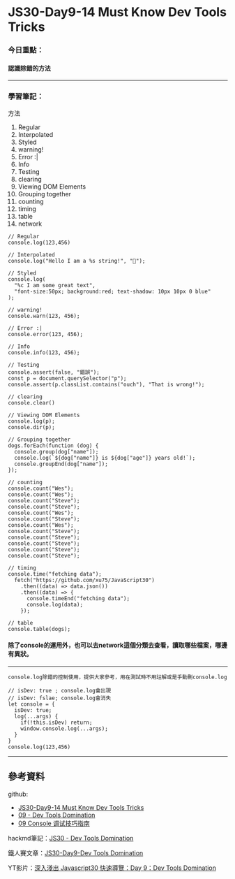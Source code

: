﻿# JS30-Day9-14 Must Know Dev Tools Tricks

### 今日重點：
#### 認識除錯的方法

--- 

### 學習筆記：

方法
1. Regular
2. Interpolated
3. Styled
4. warning!
5. Error :|
6. Info
7. Testing
8. clearing
9. Viewing DOM Elements
10. Grouping together
11. counting
12. timing
13. table
14. network

```
// Regular
console.log(123,456)

// Interpolated
console.log("Hello I am a %s string!", "💩");

// Styled
console.log(
  "%c I am some great text",
  "font-size:50px; background:red; text-shadow: 10px 10px 0 blue"
);

// warning!
console.warn(123, 456);

// Error :|
console.error(123, 456);

// Info
console.info(123, 456);

// Testing
console.assert(false, "錯誤");
const p = document.querySelector("p");
console.assert(p.classList.contains("ouch"), "That is wrong!");

// clearing
console.clear()

// Viewing DOM Elements
console.log(p);
console.dir(p);

// Grouping together
dogs.forEach(function (dog) {
  console.group(dog["name"]);
  console.log(`${dog["name"]} is ${dog["age"]} years old!`);
  console.groupEnd(dog["name"]);
});

// counting
console.count("Wes");
console.count("Wes");
console.count("Steve");
console.count("Steve");
console.count("Wes");
console.count("Steve");
console.count("Wes");
console.count("Steve");
console.count("Steve");
console.count("Steve");
console.count("Steve");
console.count("Steve");

// timing
console.time("fetching data");
  fetch("https://github.com/xu75/JavaScript30")
    .then((data) => data.json())
    .then((data) => {
      console.timeEnd("fetching data");
      console.log(data);
    });
     
// table
console.table(dogs);
```
#### 除了console的運用外，也可以去network這個分類去查看，讀取哪些檔案，哪邊有異狀。
---

`console.log除錯的控制使用，提供大家參考，用在測試時不用註解或是手動刪console.log`

```
// isDev: true ; console.log會出現
// isDev: fslae; console.log會消失
let console = {
  isDev: true;
  log(...args) {
    if(!this.isDev) return;
    window.console.log(...args);
  }
}
console.log(123,456)
```
--- 

## 參考資料
github:
- [JS30-Day9-14 Must Know Dev Tools Tricks](https://github.com/a90100/JavaScript30/tree/master/09%20-%20Dev%20Tools%20Domination)
- [09 - Dev Tools Domination](https://github.com/guahsu/JavaScript30/tree/master/09_Dev-Tools-Domination)
- [09 Console 调试技巧指南](https://github.com/soyaine/JavaScript30/tree/master/09%20-%20Dev%20Tools%20Domination)

hackmd筆記：[JS30 - Dev Tools Domination](https://hackmd.io/HlnpufX6Rn-vI-7BCwkiLQ)

鐵人賽文章：[JS30-Day9-Dev Tools Domination](https://ithelp.ithome.com.tw/articles/10194211)

YT影片：[深入淺出 Javascript30 快速導覽：Day 9：Dev Tools Domination](https://www.youtube.com/watch?v=sWBSxMVMbjc&list=PLEfh-m_KG4dYbxVoYDyT_fmXZHnuKg2Fq&index=9&ab_channel=Alex%E5%AE%85%E5%B9%B9%E5%98%9B)



